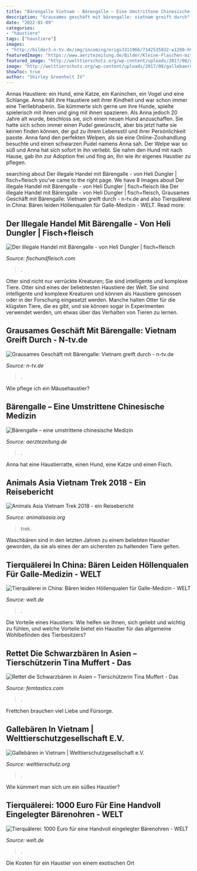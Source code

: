```yaml
---
title: "Bärengalle Vietnam - Bärengalle – Eine Umstrittene Chinesische Medizin"
description: "Grausames geschäft mit bärengalle: vietnam greift durch"
date: "2022-01-09"
categories:
- "haustiere"
tags: ["haustiere"]
images:
- "http://bilder3.n-tv.de/img/incoming/origs3311966/7142535832-w1280-h960/2xtp3948.jpg"
featuredImage: "https://www.aerztezeitung.de/Bilder/Kleine-Flaschen-mit-frischer-Baerengalle-Sie-stammen-von-138298og.jpg"
featured_image: "http://welttierschutz.org/wp-content/uploads/2017/08/gallebaeren-schutzzentrum-kragenbaer-wasser-vietnam-welttierschutzgesellschaft.jpg"
image: "http://welttierschutz.org/wp-content/uploads/2017/08/gallebaeren-schutzzentrum-kragenbaer-wasser-vietnam-welttierschutzgesellschaft.jpg"
ShowToc: true
author: "Shirley Greenholt IV"
---
```



Annas Haustiere: ein Hund, eine Katze, ein Kaninchen, ein Vogel und eine Schlange.
Anna hält ihre Haustiere seit ihrer Kindheit und war schon immer eine Tierliebhaberin. Sie kümmerte sich gerne um ihre Hunde, spielte spielerisch mit ihnen und ging mit ihnen spazieren. Als Anna jedoch 20 Jahre alt wurde, beschloss sie, sich einen neuen Hund anzuschaffen. Sie hatte sich schon immer einen Pudel gewünscht, aber bis jetzt hatte sie keinen finden können, der gut zu ihrem Lebensstil und ihrer Persönlichkeit passte. Anna fand den perfekten Welpen, als sie eine Online-Zoohandlung besuchte und einen schwarzen Pudel namens Anna sah. Der Welpe war so süß und Anna hat sich sofort in ihn verliebt. Sie nahm den Hund mit nach Hause, gab ihn zur Adoption frei und fing an, ihn wie ihr eigenes Haustier zu pflegen.

	

		
searching about Der illegale Handel mit Bärengalle - von Heli Dungler | fisch+fleisch you've came to the right page. We have 8 Images about Der illegale Handel mit Bärengalle - von Heli Dungler | fisch+fleisch like Der illegale Handel mit Bärengalle - von Heli Dungler | fisch+fleisch, Grausames Geschäft mit Bärengalle: Vietnam greift durch - n-tv.de and also Tierquälerei in China: Bären leiden Höllenqualen für Galle-Medizin - WELT. Read more:
		
    
## Der Illegale Handel Mit Bärengalle - Von Heli Dungler | Fisch+fleisch

<img loading=lazy src="https://www.fischundfleisch.com/img/32905/VIER PFOTEN_2016-09-19_008_sm.jpg" onerror="this.onerror=null;this.src='https://tse4.mm.bing.net/th?id=OIP.Ij8KVElNPQjtghkeDPlwYQHaE8&amp;pid=15.1';" alt="Der illegale Handel mit Bärengalle - von Heli Dungler | fisch+fleisch">

_Source: fischundfleisch.com_

>. 

	

Otter sind nicht nur verrückte Kreaturen; Sie sind intelligente und komplexe Tiere.
Otter sind eines der beliebtesten Haustiere der Welt. Sie sind intelligente und komplexe Kreaturen und können als Haustiere genossen oder in der Forschung eingesetzt werden. Manche halten Otter für die klügsten Tiere, die es gibt, und sie können sogar in Experimenten verwendet werden, um etwas über das Verhalten von Tieren zu lernen.

    
## Grausames Geschäft Mit Bärengalle: Vietnam Greift Durch - N-tv.de

<img loading=lazy src="http://bilder3.n-tv.de/img/incoming/origs3311966/7142535832-w1280-h960/2xtp3948.jpg" onerror="this.onerror=null;this.src='https://tse4.mm.bing.net/th?id=OIP.QpnHjHgxkl4MbKSrENHHNAHaFj&amp;pid=15.1';" alt="Grausames Geschäft mit Bärengalle: Vietnam greift durch - n-tv.de">

_Source: n-tv.de_

>. 

	

Wie pflege ich ein Mäusehaustier?

    
## Bärengalle – Eine Umstrittene Chinesische Medizin

<img loading=lazy src="https://www.aerztezeitung.de/Bilder/Kleine-Flaschen-mit-frischer-Baerengalle-Sie-stammen-von-138298og.jpg" onerror="this.onerror=null;this.src='https://tse2.mm.bing.net/th?id=OIP.9oZHRm1UVyX7RKwrAdPOYQHaDj&amp;pid=15.1';" alt="Bärengalle – eine umstrittene chinesische Medizin">

_Source: aerztezeitung.de_

>. 

	

Anna hat eine Haustierratte, einen Hund, eine Katze und einen Fisch.

    
## Animals Asia Vietnam Trek 2018 - Ein Reisebericht

<img loading=lazy src="https://www.animalsasia.org/de/assets/images/news/2019/bild45a.jpg" onerror="this.onerror=null;this.src='https://tse3.mm.bing.net/th?id=OIP.j8lp2ywZOcwbGad0oC3AywHaE8&amp;pid=15.1';" alt="Animals Asia Vietnam Trek 2018 - ein Reisebericht">

_Source: animalsasia.org_

>trek. 

	

Waschbären sind in den letzten Jahren zu einem beliebten Haustier geworden, da sie als eines der am sichersten zu haltenden Tiere gelten.

    
## Tierquälerei In China: Bären Leiden Höllenqualen Für Galle-Medizin - WELT

<img loading=lazy src="https://www.welt.de/img/bildergalerien/mobile106226521/0437937197-coriginal-w1024/Kragenbaer.jpg" onerror="this.onerror=null;this.src='https://tse3.mm.bing.net/th?id=OIP.CY5qso6XDNaU_lMy6thghgHaFj&amp;pid=15.1';" alt="Tierquälerei in China: Bären leiden Höllenqualen für Galle-Medizin - WELT">

_Source: welt.de_

>. 

	

Die Vorteile eines Haustiers: Wie helfen sie Ihnen, sich geliebt und wichtig zu fühlen, und welche Vorteile bietet ein Haustier für das allgemeine Wohlbefinden des Tierbesitzers?

    
## Rettet Die Schwarzbären In Asien – Tierschützerin Tina Muffert - Das

<img loading=lazy src="https://femtastics.com/wp-content/uploads/2017/02/Anmals-Asia-Rettung-690x458.jpg" onerror="this.onerror=null;this.src='https://tse3.mm.bing.net/th?id=OIP.eTiu5zX3hNMeWBpb4zMMAQHaE6&amp;pid=15.1';" alt="Rettet die Schwarzbären in Asien – Tierschützerin Tina Muffert - Das">

_Source: femtastics.com_

>. 

	

Frettchen brauchen viel Liebe und Fürsorge.

    
## Gallebären In Vietnam | Welttierschutzgesellschaft E.V.

<img loading=lazy src="http://welttierschutz.org/wp-content/uploads/2017/08/gallebaeren-schutzzentrum-kragenbaer-wasser-vietnam-welttierschutzgesellschaft.jpg" onerror="this.onerror=null;this.src='https://tse4.mm.bing.net/th?id=OIP.f0vGsD5mwovCdj5qhJ6pNwHaE3&amp;pid=15.1';" alt="Gallebären in Vietnam | Welttierschutzgesellschaft e.V.">

_Source: welttierschutz.org_

>. 

	

Wie kümmert man sich um ein süßes Haustier?

    
## Tierquälerei: 1000 Euro Für Eine Handvoll Eingelegter Bärenohren - WELT

<img loading=lazy src="https://www.welt.de/img/bildergalerien/mobile106226521/0432507197-ci102l-w1024/Kragenbaer.jpg" onerror="this.onerror=null;this.src='https://tse1.mm.bing.net/th?id=OIP.sqAtKkumzMw6-2aEjpyjuAHaHP&amp;pid=15.1';" alt="Tierquälerei: 1000 Euro für eine Handvoll eingelegter Bärenohren - WELT">

_Source: welt.de_

>. 

	

Die Kosten für ein Haustier von einem exotischen Ort

